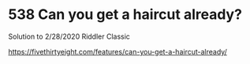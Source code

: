 # 538 Can you get a haircut already?

Solution to 2/28/2020 Riddler Classic

https://fivethirtyeight.com/features/can-you-get-a-haircut-already/
